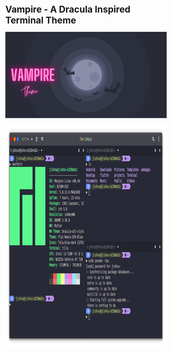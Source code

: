 # Vampire - A Dracula Inspired Terminal Theme
![Picture1](./Images/Banner.png)
<br>
<br/>
<img src="/Images/1.png" alt="Banner"
	 width="700" height="700" />
